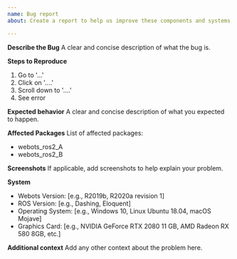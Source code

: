 ```yaml
---
name: Bug report
about: Create a report to help us improve these components and systems

---
```


**Describe the Bug**
A clear and concise description of what the bug is.

**Steps to Reproduce**
1. Go to '...'
2. Click on '....'
3. Scroll down to '....'
4. See error

**Expected behavior**
A clear and concise description of what you expected to happen.

**Affected Packages**
List of affected packages:
  - webots_ros2_A
  - webots_ros2_B

**Screenshots**
If applicable, add screenshots to help explain your problem.

**System**
 - Webots Version: [e.g., R2019b, R2020a revision 1]
 - ROS Version: [e.g., Dashing, Eloquent]
 - Operating System: [e.g., Windows 10, Linux Ubuntu 18.04, macOS Mojave]
 - Graphics Card: [e.g., NVIDIA GeForce RTX 2080 11 GB, AMD Radeon RX 580 8GB, etc.]

**Additional context**
Add any other context about the problem here.
